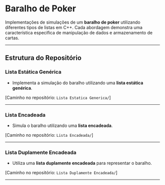 # Baralho de Poker

Implementações de simulações de um **baralho de poker** utilizando diferentes tipos de listas em C++. Cada abordagem demonstra uma característica específica de manipulação de dados e armazenamento de cartas.

---

## Estrutura do Repositório

### Lista Estática Genérica
- Implementa a simulação do baralho utilizando uma **lista estática genérica**.

[Caminho no repositório: `Lista Estatica Generica/`]

---

### Lista Encadeada
- Simula o baralho utilizando uma **lista encadeada**.

[Caminho no repositório: `Lista Encadeada/`]

---

### Lista Duplamente Encadeada
- Utiliza uma **lista duplamente encadeada** para representar o baralho.
  
[Caminho no repositório: `Lista Duplamente Encadeada/`]

---
